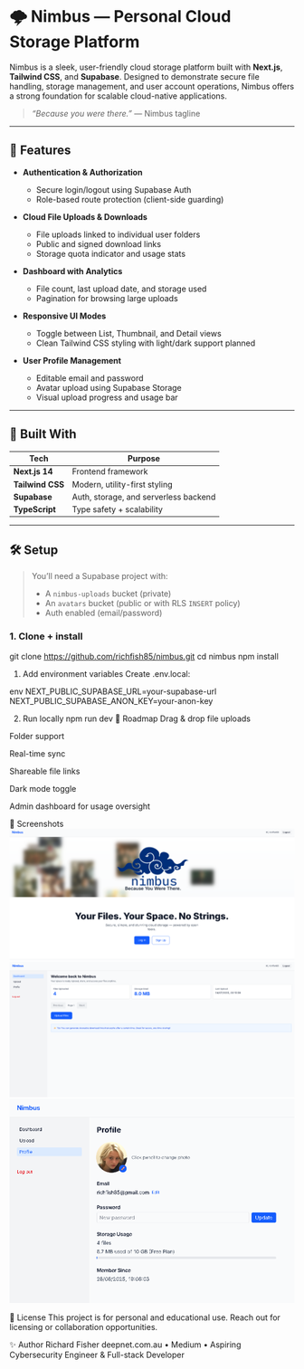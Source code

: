 # 🌩️ Nimbus — Personal Cloud Storage Platform

Nimbus is a sleek, user-friendly cloud storage platform built with **Next.js**, **Tailwind CSS**, and **Supabase**. Designed to demonstrate secure file handling, storage management, and user account operations, Nimbus offers a strong foundation for scalable cloud-native applications.

> _“Because you were there.”_ — Nimbus tagline

---

## 🚀 Features

- **Authentication & Authorization**  
  - Secure login/logout using Supabase Auth
  - Role-based route protection (client-side guarding)

- **Cloud File Uploads & Downloads**  
  - File uploads linked to individual user folders
  - Public and signed download links
  - Storage quota indicator and usage stats

- **Dashboard with Analytics**  
  - File count, last upload date, and storage used
  - Pagination for browsing large uploads

- **Responsive UI Modes**  
  - Toggle between List, Thumbnail, and Detail views
  - Clean Tailwind CSS styling with light/dark support planned

- **User Profile Management**  
  - Editable email and password
  - Avatar upload using Supabase Storage
  - Visual upload progress and usage bar

---

## 🧰 Built With

| Tech             | Purpose                                |
|------------------|----------------------------------------|
| **Next.js 14**   | Frontend framework                     |
| **Tailwind CSS** | Modern, utility-first styling          |
| **Supabase**     | Auth, storage, and serverless backend  |
| **TypeScript**   | Type safety + scalability              |

---

## 🛠 Setup

> You’ll need a Supabase project with:
> - A `nimbus-uploads` bucket (private)
> - An `avatars` bucket (public or with RLS `INSERT` policy)
> - Auth enabled (email/password)

### 1. Clone + install

git clone https://github.com/richfish85/nimbus.git
cd nimbus
npm install

1. Add environment variables
Create .env.local:

env
NEXT_PUBLIC_SUPABASE_URL=your-supabase-url
NEXT_PUBLIC_SUPABASE_ANON_KEY=your-anon-key

2. Run locally
npm run dev
🧪 Roadmap
 Drag & drop file uploads

 Folder support

 Real-time sync

 Shareable file links

 Dark mode toggle

 Admin dashboard for usage oversight

📸 Screenshots
![main Nimbus page](image.png)
![dashboard](image-1.png)
![profile page](image-2.png)


📄 License
This project is for personal and educational use. Reach out for licensing or collaboration opportunities.

✨ Author
Richard Fisher
deepnet.com.au • Medium • Aspiring Cybersecurity Engineer & Full-stack Developer
